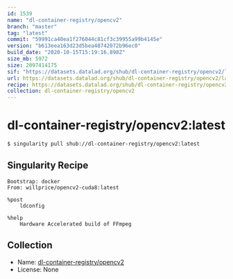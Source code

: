 ```yaml
---
id: 1539
name: "dl-container-registry/opencv2"
branch: "master"
tag: "latest"
commit: "59991ca40ea1f276044c81cf3c39955a99b4145e"
version: "b613eea163d23d5bea48742072b96ec0"
build_date: "2020-10-15T15:19:16.898Z"
size_mb: 5972
size: 2097414175
sif: "https://datasets.datalad.org/shub/dl-container-registry/opencv2/latest/2020-10-15-59991ca4-b613eea1/b613eea163d23d5bea48742072b96ec0.simg"
url: https://datasets.datalad.org/shub/dl-container-registry/opencv2/latest/2020-10-15-59991ca4-b613eea1/
recipe: https://datasets.datalad.org/shub/dl-container-registry/opencv2/latest/2020-10-15-59991ca4-b613eea1/Singularity
collection: dl-container-registry/opencv2
---
```


# dl-container-registry/opencv2:latest

```bash
$ singularity pull shub://dl-container-registry/opencv2:latest
```

## Singularity Recipe

```singularity
Bootstrap: docker
From: willprice/opencv2-cuda8:latest

%post
    ldconfig

%help
    Hardware Accelerated build of FFmpeg
```

## Collection

 - Name: [dl-container-registry/opencv2](https://github.com/dl-container-registry/opencv2)
 - License: None

